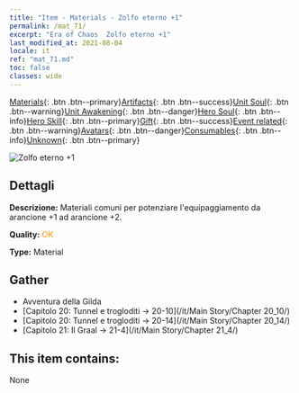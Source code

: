 ```yaml
---
title: "Item - Materials - Zolfo eterno +1"
permalink: /mat_71/
excerpt: "Era of Chaos  Zolfo eterno +1"
last_modified_at: 2021-08-04
locale: it
ref: "mat_71.md"
toc: false
classes: wide
---
```

 [Materials](/ItemsIT/){: .btn .btn--primary}[Artifacts](/ItemsIT/Artifacts/){: .btn .btn--success}[Unit Soul](/ItemsIT/UnitSoul/){: .btn .btn--warning}[Unit Awakening](/ItemsIT/UnitAwakening/){: .btn .btn--danger}[Hero Soul](/ItemsIT/HeroSoul/){: .btn .btn--info}[Hero Skill](/ItemsIT/HeroSkill/){: .btn .btn--primary}[Gift](/ItemsIT/Gift/){: .btn .btn--success}[Event related](/ItemsIT/Events/){: .btn .btn--warning}[Avatars](/ItemsIT/Avatars/){: .btn .btn--danger}[Consumables](/ItemsIT/Consumables/){: .btn .btn--info}[Unknown](/ItemsIT/Unknown/){: .btn .btn--primary}

 ![Zolfo eterno +1](/images/t/i_cailiao_liuhuang3.png)

## Dettagli
 **Descrizione:** Materiali comuni per potenziare l'equipaggiamento da arancione +1 ad arancione +2.

 **Quality:** <span style="color: #FF8C00">OK</span>

 **Type:** Material

## Gather

*    Avventura della Gilda 
*    [Capitolo 20: Tunnel e trogloditi -> 20-10](/it/Main Story/Chapter 20_10/) 
*    [Capitolo 20: Tunnel e trogloditi -> 20-14](/it/Main Story/Chapter 20_14/) 
*    [Capitolo 21: Il Graal -> 21-4](/it/Main Story/Chapter 21_4/) 

## This item contains:

  None


